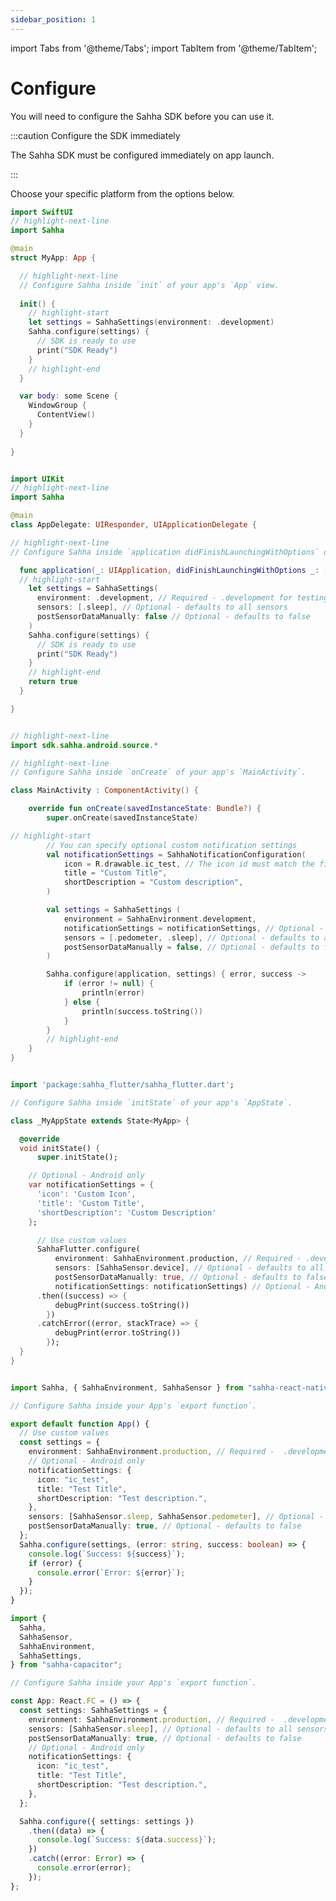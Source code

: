 ```yaml
---
sidebar_position: 1
---
```


import Tabs from '@theme/Tabs';
import TabItem from '@theme/TabItem';

# Configure

You will need to configure the Sahha SDK before you can use it.

:::caution Configure the SDK immediately

The Sahha SDK must be configured immediately on app launch.

:::

Choose your specific platform from the options below.

<Tabs groupId="os">

<TabItem value="ios-swiftui" label="iOS (SwiftUI)">

```swift title=MyApp.swift
import SwiftUI
// highlight-next-line
import Sahha

@main
struct MyApp: App {

  // highlight-next-line
  // Configure Sahha inside `init` of your app's `App` view.
    
  init() {
    // highlight-start
    let settings = SahhaSettings(environment: .development)
    Sahha.configure(settings) {
      // SDK is ready to use
      print("SDK Ready")
    }
    // highlight-end
  }

  var body: some Scene {
    WindowGroup {
      ContentView()
    }
  }
    
}
```

</TabItem>

<TabItem value="ios-uikit" label="iOS (UIKit)">

```swift title=AppDelegate.swift

import UIKit
// highlight-next-line
import Sahha

@main
class AppDelegate: UIResponder, UIApplicationDelegate {

// highlight-next-line
// Configure Sahha inside `application didFinishLaunchingWithOptions` of your app's `AppDelegate`.

  func application(_: UIApplication, didFinishLaunchingWithOptions _: [UIApplication.LaunchOptionsKey: Any]? = nil) -> Bool {
  // highlight-start
    let settings = SahhaSettings(
      environment: .development, // Required - .development for testing
      sensors: [.sleep], // Optional - defaults to all sensors
      postSensorDataManually: false // Optional - defaults to false
    )
    Sahha.configure(settings) {
      // SDK is ready to use
      print("SDK Ready")
    }
    // highlight-end
    return true
  }

}
```

</TabItem>

<TabItem value="android" label="Android">

```kotlin title=MainActivity.kt

// highlight-next-line
import sdk.sahha.android.source.*

// highlight-next-line
// Configure Sahha inside `onCreate` of your app's `MainActivity`.

class MainActivity : ComponentActivity() {

    override fun onCreate(savedInstanceState: Bundle?) {
        super.onCreate(savedInstanceState)

// highlight-start
        // You can specify optional custom notification settings
        val notificationSettings = SahhaNotificationConfiguration(
            icon = R.drawable.ic_test, // The icon id must match the filename you add to the project
            title = "Custom Title",
            shortDescription = "Custom description",
        )

        val settings = SahhaSettings (
            environment = SahhaEnvironment.development,
            notificationSettings = notificationSettings, // Optional - defaults to null
            sensors = [.pedometer, .sleep], // Optional - defaults to all avaialable sensors
            postSensorDataManually = false, // Optional - defaults to false
        )

        Sahha.configure(application, settings) { error, success ->
            if (error != null) {
                println(error)
            } else {
                println(success.toString())
            }
        }
        // highlight-end
    }
}
```

</TabItem>

<TabItem value="flutter" label="Flutter">

```dart title=MyApp.dart

import 'package:sahha_flutter/sahha_flutter.dart';

// Configure Sahha inside `initState` of your app's `AppState`.

class _MyAppState extends State<MyApp> {

  @override
  void initState() {
      super.initState();

    // Optional - Android only
    var notificationSettings = {
      'icon': 'Custom Icon',
      'title': 'Custom Title',
      'shortDescription': 'Custom Description'
    };

      // Use custom values
      SahhaFlutter.configure(
          environment: SahhaEnvironment.production, // Required - .development for testing
          sensors: [SahhaSensor.device], // Optional - defaults to all sensors
          postSensorDataManually: true, // Optional - defaults to false
          notificationSettings: notificationSettings) // Optional - Android only
      .then((success) => {
          debugPrint(success.toString())
        })
      .catchError((error, stackTrace) => {
          debugPrint(error.toString())
        });
  }
}
```

</TabItem>

<TabItem value="react-native" label="React Native">

```typescript title=MyApp.tsx

import Sahha, { SahhaEnvironment, SahhaSensor } from "sahha-react-native";

// Configure Sahha inside your App's `export function`.

export default function App() {
  // Use custom values
  const settings = {
    environment: SahhaEnvironment.production, // Required -  .development for testing
    // Optional - Android only
    notificationSettings: {
      icon: "ic_test",
      title: "Test Title",
      shortDescription: "Test description.",
    },
    sensors: [SahhaSensor.sleep, SahhaSensor.pedometer], // Optional - defaults to all sensors
    postSensorDataManually: true, // Optional - defaults to false
  };
  Sahha.configure(settings, (error: string, success: boolean) => {
    console.log(`Success: ${success}`);
    if (error) {
      console.error(`Error: ${error}`);
    }
  });
}
```

</TabItem>

<TabItem value="ionic" label="Ionic / Capacitor">

```typescript title=MyApp.tsx
import {
  Sahha,
  SahhaSensor,
  SahhaEnvironment,
  SahhaSettings,
} from "sahha-capacitor";

// Configure Sahha inside your App's `export function`.

const App: React.FC = () => {
  const settings: SahhaSettings = {
    environment: SahhaEnvironment.production, // Required -  .development for testing
    sensors: [SahhaSensor.sleep], // Optional - defaults to all sensors
    postSensorDataManually: true, // Optional - defaults to false
    // Optional - Android only
    notificationSettings: {
      icon: "ic_test",
      title: "Test Title",
      shortDescription: "Test description.",
    },
  };

  Sahha.configure({ settings: settings })
    .then((data) => {
      console.log(`Success: ${data.success}`);
    })
    .catch((error: Error) => {
      console.error(error);
    });
};

```

</TabItem>

</Tabs>